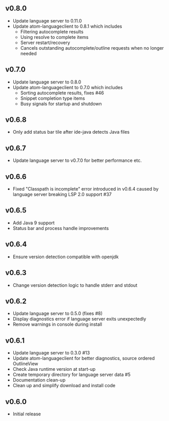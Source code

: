 ## v0.8.0

- Update language server to 0.11.0
- Update atom-languageclient to 0.8.1 which includes
  - Filtering autocomplete results
  - Using resolve to complete items
  - Server restart/recovery
  - Cancels outstanding autocomplete/outline requests when no longer needed

## v0.7.0

- Update language server to 0.8.0
- Update atom-languageclient to 0.7.0 which includes
  - Sorting autocomplete results, fixes #46
  - Snippet completion type items
  - Busy signals for startup and shutdown

## v0.6.8

- Only add status bar tile after ide-java detects Java files

## v0.6.7

- Update language server to v0.7.0 for better performance etc.

## v0.6.6

- Fixed "Classpath is incomplete" error introduced in v0.6.4 caused by language server breaking LSP 2.0 support #37

## v0.6.5

- Add Java 9 support
- Status bar and process handle improvements

## v0.6.4

- Ensure version detection compatible with openjdk

## v0.6.3

- Change version detection logic to handle stderr and stdout

## v0.6.2

- Update language server to 0.5.0 (fixes #8)
- Display diagnostics error if language server exits unexpectedly
- Remove warnings in console during install

## v0.6.1

- Update language server to 0.3.0 #13
- Update atom-languageclient for better diagnostics, source ordered OutlineView
- Check Java runtime version at start-up
- Create temporary directory for language server data #5
- Documentation clean-up
- Clean up and simplify download and install code

## v0.6.0

- Initial release
